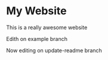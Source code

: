 # My Website

This is a really awesome website

Edith on example branch

Now editing on update-readme branch
